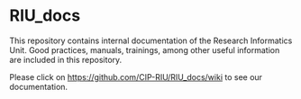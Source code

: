 # RIU_docs

This repository contains internal documentation of the Research Informatics Unit. Good practices, manuals, trainings, among other useful information are included in this repository.

Please click on https://github.com/CIP-RIU/RIU_docs/wiki to see our documentation.
